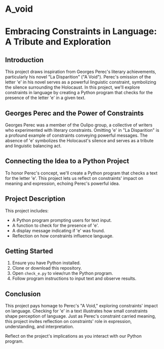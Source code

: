 # A_void
# Embracing Constraints in Language: A Tribute and Exploration

## Introduction

This project draws inspiration from Georges Perec's literary achievements, particularly his novel "La Disparition" ("A Void"). Perec's omission of the letter 'e' in his novel serves as a powerful linguistic constraint, symbolizing the silence surrounding the Holocaust. In this project, we'll explore constraints in language by creating a Python program that checks for the presence of the letter 'e' in a given text.

## Georges Perec and the Power of Constraints

Georges Perec was a member of the Oulipo group, a collective of writers who experimented with literary constraints. Omitting 'e' in "La Disparition" is a profound example of constraints conveying powerful messages. The absence of 'e' symbolizes the Holocaust's silence and serves as a tribute and linguistic balancing act.

## Connecting the Idea to a Python Project

To honor Perec's concept, we'll create a Python program that checks a text for the letter 'e'. This project lets us reflect on constraints' impact on meaning and expression, echoing Perec's powerful idea.

## Project Description

This project includes:
- A Python program prompting users for text input.
- A function to check for the presence of 'e'.
- A display message indicating if 'e' was found.
- Reflection on how constraints influence language.

## Getting Started

1. Ensure you have Python installed.
2. Clone or download this repository.
3. Open `check_e.py` to view/run the Python program.
4. Follow program instructions to input text and observe results.

## Conclusion

This project pays homage to Perec's "A Void," exploring constraints' impact on language. Checking for 'e' in a text illustrates how small constraints shape perception of language. Just as Perec's constraint carried meaning, this project invites reflection on constraints' role in expression, understanding, and interpretation.

Reflect on the project's implications as you interact with our Python program.
